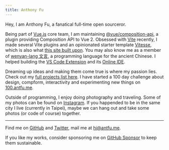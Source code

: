 ```yaml
---
title: Anthony Fu
---
```


<ClientOnly>
  <Plum/>
</ClientOnly>

Hey, I am Anthony Fu, a fanatical full-time open sourceror.

Being part of [Vue.js](https://vuejs.org/) core team, I am maintaining [@vue/composition-api](https://github.com/vuejs/composition-api), a plugin providing Composition API to Vue 2. Obsessed with [Vite](http://vitejs.dev/) recently, I made several Vite plugins and an opinionated starter template [Vitesse](https://github.com/antfu/vitesse), which is also what [this site built upon](/posts/rewrite-in-vite). You may also know me as a member of [wenyan-lang 文言](https://wy-lang.org/), a programming language for the ancient Chinese. I helped building the [VS Code Extension](https://github.com/antfu/wenyan-lang-vscode) and its [Online IDE](https://ide.wy-lang.org/).

Dreaming up ideas and making them come true is where my passion lies. Check out my [full projects list here](https://antfu.me/projects). I have started a 100 day challenge about design, compform, interactivity and experimenting new things on [100.antfu.me](https://100.antfu.me/).

Outside of programming, I enjoy doing photography and traveling. Some of my photos can be found on [Instagram](https://www.instagram.com/antfu7). If you happended to be in the same city I live (currently in Taipei), maybe we can hang out and take some photos (or code of course) together.

***

Find me on [GitHub](https://github.com/antfu) and [Twitter](https://www.twitter.com/antfu7), mail me at [hi@antfu.me](mailto:hi@antfu.me).

If you like my works, consider sponsoring me on [GitHub Sponsor](https://github.com/sponsors/antfu) to keep them sustainable.
